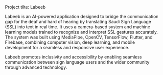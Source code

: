 Project tilte: Labeeb

Labeeb is an AI-powered application designed to bridge the communication gap for the deaf and hard of hearing by translating Saudi Sign Language (SSL) into text in real time. It uses a camera-based system and machine learning models trained to recognize and interpret SSL gestures accurately.
The system was built using MediaPipe, OpenCV, TensorFlow, Flutter, and Firebase, combining computer vision, deep learning, and mobile development for a seamless and responsive user experience.

Labeeb promotes inclusivity and accessibility by enabling seamless communication between sign language users and the wider community through advanced technology.
